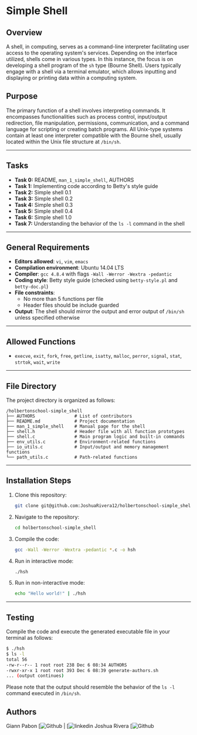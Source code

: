 # Simple Shell

## Overview

A shell, in computing, serves as a command-line interpreter facilitating user access to the operating system's services. Depending on the interface utilized, shells come in various types. In this instance, the focus is on developing a shell program of the `sh` type (Bourne Shell). Users typically engage with a shell via a terminal emulator, which allows inputting and displaying or printing data within a computing system.

## Purpose

The primary function of a shell involves interpreting commands. It encompasses functionalities such as process control, input/output redirection, file manipulation, permissions, communication, and a command language for scripting or creating batch programs. All Unix-type systems contain at least one interpreter compatible with the Bourne shell, usually located within the Unix file structure at `/bin/sh`.

---

## Tasks

- **Task 0:** README, `man_1_simple_shell`, AUTHORS
- **Task 1:** Implementing code according to Betty's style guide
- **Task 2:** Simple shell 0.1
- **Task 3:** Simple shell 0.2
- **Task 4:** Simple shell 0.3
- **Task 5:** Simple shell 0.4
- **Task 6:** Simple shell 1.0
- **Task 7:** Understanding the behavior of the `ls -l` command in the shell

---

## General Requirements

- **Editors allowed**: `vi`, `vim`, `emacs`
- **Compilation environment**: Ubuntu 14.04 LTS
- **Compiler**: `gcc 4.8.4` with flags `-Wall -Werror -Wextra -pedantic`
- **Coding style**: Betty style guide (checked using `betty-style.pl` and `betty-doc.pl`)
- **File constraints**:
  - No more than 5 functions per file
  - Header files should be include guarded
- **Output**: The shell should mirror the output and error output of `/bin/sh` unless specified otherwise

---

## Allowed Functions

- `execve`, `exit`, `fork`, `free`, `getline`, `isatty`, `malloc`, `perror`, `signal`, `stat`, `strtok`, `wait`, `write`

---

## File Directory

The project directory is organized as follows:

```
/holbertonschool-simple_shell
├── AUTHORS               # List of contributors
├── README.md             # Project documentation
├── man_1_simple_shell    # Manual page for the shell
├── shell.h               # Header file with all function prototypes
├── shell.c               # Main program logic and built-in commands
├── env_utils.c           # Environment-related functions
├── io_utils.c            # Input/output and memory management functions
└── path_utils.c          # Path-related functions
```

---

## Installation Steps

1. Clone this repository:
   ```bash
   git clone git@github.com:JoshuaRivera12/holbertonschool-simple_shell.git
   ```
2. Navigate to the repository:
   ```bash
   cd holbertonschool-simple_shell
   ```
3. Compile the code:
   ```bash
   gcc -Wall -Werror -Wextra -pedantic *.c -o hsh
   ```
4. Run in interactive mode:
   ```bash
   ./hsh
   ```
5. Run in non-interactive mode:
   ```bash
   echo "Hello world!" | ./hsh
   ```

---

## Testing

Compile the code and execute the generated executable file in your terminal as follows:

```bash
$ ./hsh
$ ls -l
total 56
-rw-r--r-- 1 root root 238 Dec 6 08:34 AUTHORS
-rwxr-xr-x 1 root root 393 Dec 6 08:39 generate-authors.sh
... (output continues)
```

Please note that the output should resemble the behavior of the `ls -l` command executed in `/bin/sh`.

## Authors
Giann Pabon [![Github](https://github.com/GiannPabon) | [![linkedin](https://www.linkedin.com/in/giannpabon/)
Joshua Rivera [![Github](https://github.com/JoshuaRivera12) 

